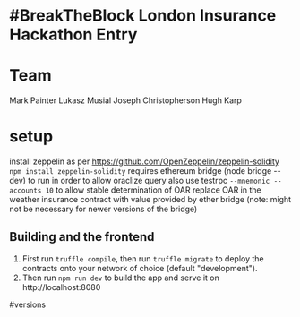 #  \#BreakTheBlock London Insurance Hackathon Entry

#  Team
Mark Painter
Lukasz Musial
Joseph Christopherson
Hugh Karp

# setup
install zeppelin as per https://github.com/OpenZeppelin/zeppelin-solidity
`npm install zeppelin-solidity`
requires ethereum bridge (node bridge --dev) to run in order to allow oraclize query
also use testrpc `--mnemonic --accounts 10` to allow stable determination of OAR
replace OAR in the weather insurance contract with value provided by ether bridge
(note: might not be necessary for newer versions of the bridge)

## Building and the frontend

1. First run `truffle compile`, then run `truffle migrate` to deploy the contracts onto your network of choice (default "development").
1. Then run `npm run dev` to build the app and serve it on http://localhost:8080

#versions
